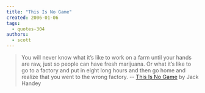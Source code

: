 ```yaml
---
title: "This Is No Game"
created: 2006-01-06
tags: 
  - quotes-304
authors: 
  - scott
---
```


> You will never know what it’s like to work on a farm until your hands are raw, just so people can have fresh marijuana. Or what it’s like to go to a factory and put in eight long hours and then go home and realize that you went to the wrong factory. \-- [This Is No Game](http://www.newyorker.com/shouts/content/articles/060109sh_shouts) by Jack Handey
